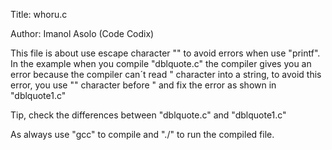 Title: whoru.c

Author: Imanol Asolo (Code Codix)

This file is about use escape character "\" to avoid errors when use "printf".
In the example when you compile "dblquote.c" the compiler gives you an error because the compiler can´t read " character into a string, to avoid this error, you use "\" character before " and fix the error as shown in "dblquote1.c"

Tip, check the differences between "dblquote.c" and "dblquote1.c"

As always use "gcc" to compile and "./" to run the compiled file.
